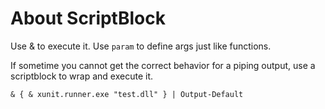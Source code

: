 # About ScriptBlock

Use & to execute it. Use `param` to define args just like functions.

If sometime you cannot get the correct behavior for a piping output, use a scriptblock to wrap and execute it.

```text
& { & xunit.runner.exe "test.dll" } | Output-Default
```


